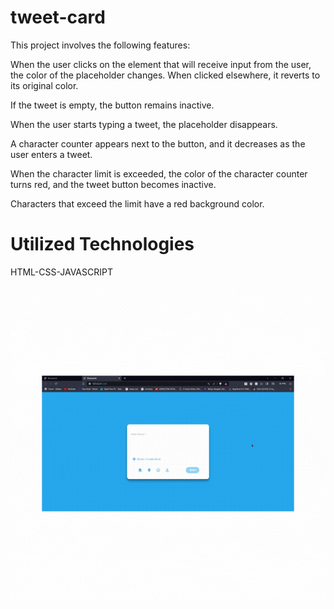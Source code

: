 # tweet-card

This project involves the following features:

When the user clicks on the element that will receive input from the user, the color of the placeholder changes. When clicked elsewhere, it reverts to its original color.

If the tweet is empty, the button remains inactive.

When the user starts typing a tweet, the placeholder disappears.

A character counter appears next to the button, and it decreases as the user enters a tweet.

When the character limit is exceeded, the color of the character counter turns red, and the tweet button becomes inactive.

Characters that exceed the limit have a red background color.

# Utilized Technologies
HTML-CSS-JAVASCRIPT




<img src="/img/ttg.gif"   />
